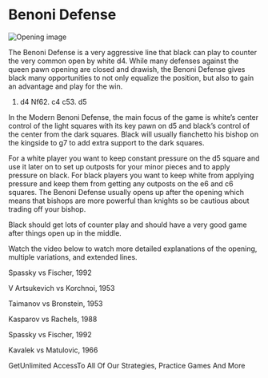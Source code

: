 # Benoni Defense

![Opening image](https://www.thechesswebsite.com/wp-content/uploads/2015/08/the-benoni-defense.jpg)

The Benoni Defense is a very aggressive line that black can play to counter the very common open by white d4. While many defenses against the queen pawn opening are closed and drawish, the Benoni Defense gives black many opportunities to not only equalize the position, but also to gain an advantage and play for the win.

1. d4 Nf62. c4 c53. d5

In the Modern Benoni Defense, the main focus of the game is white’s center control of the light squares with its key pawn on d5 and black’s control of the center from the dark squares. Black will usually fianchetto his bishop on the kingside to g7 to add extra support to the dark squares.

For a white player you want to keep constant pressure on the d5 square and use it later on to set up outposts for your minor pieces and to apply pressure on black. For black players you want to keep white from applying pressure and keep them from getting any outposts on the e6 and c6 squares. The Benoni Defense usually opens up after the opening which means that bishops are more powerful than knights so be cautious about trading off your bishop.

Black should get lots of counter play and should have a very good game after things open up in the middle.

Watch the video below to watch more detailed explanations of the opening, multiple variations, and extended lines.

Spassky vs Fischer, 1992

V Artsukevich vs Korchnoi, 1953

Taimanov vs Bronstein, 1953

Kasparov vs Rachels, 1988

Spassky vs Fischer, 1992

Kavalek vs Matulovic, 1966

GetUnlimited AccessTo All Of Our Strategies, Practice Games And More

